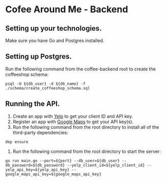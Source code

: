 # Cofee Around Me - Backend

## Setting up your technologies.
Make sure you have Go and Postgres installed.

## Setting up Postgres.
Run the following command from the coffee-backend root to create the coffeeshop schema:
```
psql -U ${db_user} -d ${db_name} -f ./schema/create_coffeeshop_schema.sql
```

## Running the API.
1. Create an app with [Yelp](https://www.yelp.com/fusion) to get your client ID and API key.
1. Register an app with [Google Maps](https://developers.google.com/maps/documentation/) to get your API key(s).
1. Run the following command from the root directory to install all of the third-party dependencies:
```
dep ensure
```
1. Run the following command from the root directory to start the server:
```
go run main.go --port=${port} --db_user=${db_user} --db_password=${db_password} --yelp_client_id=${yelp_client_id} --yelp_api_key=${yelp_api_key} --google_maps_api_key=${google_maps_api_key}
```
